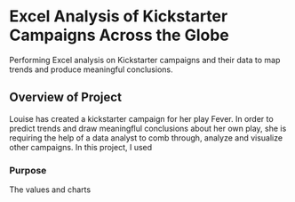 # Excel Analysis of Kickstarter Campaigns Across the Globe
Performing Excel analysis on Kickstarter campaigns and their data to map trends and produce meaningful conclusions.

## Overview of Project
Louise has created a kickstarter campaign for her play Fever. In order to predict trends and draw meaningflul conclusions about her own play, she is requiring the help of a data analyst to comb through, analyze and visualize other campaigns. In this project, I used
### Purpose
The values and charts 
